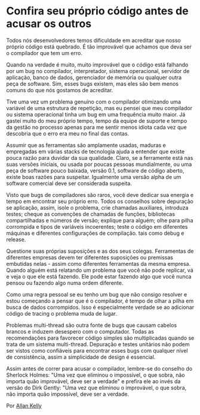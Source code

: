 # Confira seu próprio código antes de acusar os outros

Todos nós desenvolvedores temos dificuldade em acreditar que nosso próprio código está quebrado. É tão improvável que achamos que deva ser o compilador que tem um erro.

Quando na verdade é muito, muito improvável que o código está falhando por um bug no compilador, interpretador, sistema operacional, servidor de aplicação, banco de dados, gerenciador de memória ou qualquer outra peça de software. Sim, esses bugs existem, mas eles são bem menos comuns do que nós gostamos de acreditar.

Tive uma vez um problema genuíno com o compilador otimizando uma variável de uma estrutura de repetição, mas eu pensei que meu compilador ou sistema operacional tinha um bug em uma frequência muito maior. Já gastei muito do meu próprio tempo, tempo da equipe de suporte e tempo da gestão no processo apenas para me sentir menos idiota cada vez que descobria que o erro era meu no final das contas.

Assumir que as ferramentas são amplamente usadas, maduras e empregadas em várias stacks de tecnologia ajuda a entender que existe pouca razão para duvidar da sua qualidade. Claro, se a ferramente está nas suas versões iniciais, ou usada por poucas pessoas mundialmente, ou uma peça de software pouco baixada, versão 0.1, software de código aberto, existe boas razões para suspeitar. Igualmente uma versão alpha de um software comercial deve ser considerada suspeita. 

Visto que bugs de compiladores são raros, você deve dedicar sua energia e tempo em encontrar seu próprio erro. Todos os conselhos sobre depuração se aplicação, assim, isole o problema, crie chamadas auxiliares, introduza testes; cheque as convenções de chamadas de funções, bibliotecas compartilhadas e números de versão; explique para alguém; olhe para pilha corrompida e tipos de variáveis incoerentes; teste o código em diferentes máquinas e diferentes configurações de compilação. tais como debug e release.

Questione suas próprias suposições e as dos seus colegas. Ferramentas de diferentes empresas devem ter diferentes suposições ou premissas embutidas nelas - assim como diferentes ferramentas da mesma empresa. 
Quando alguém está relatando um problema que você não pode replicar, vá e veja o que ele está fazendo. Ele pode estar fazendo algo que você nunca pensou ou fazendo algo numa ordem diferente.

Como uma regra pessoal se eu tenho um bug que não consigo resolver e estou começando a pensar que é o compilador, é tempo de olhar a pilha em busca de dados corrompidos. Isso é especialmente verdade se ao adicionar código de tracing o problema muda de lugar.

Problemas multi-thread são outra fonte de bugs que causam cabelos brancos e induzem desespero com o computador. Todas as recomendações para favorecer código simples são multiplicadas quando se trata de um sistema multi-thread. Depuração e testes unitários não podem ser vistos como confiáveis para encontrar esses bugs com qualquer nível de consistência, assim a simplicidade de design é essencial.

Assim antes de correr para acusar o compilador, lembre-se do conselho do Sherlock Holmes: "Uma vez que eliminou o impossível, o que sobra, não importa quão improvável, deve ser a verdade" e prefira ele ao invés da versão do Dirk Gently: "Uma vez que eliminou o improvável, o que sobra, não importa quão impossível, deve ser a verdade.

Por [Allan Kelly](http://programmer.97things.oreilly.com/wiki/index.php/Allan_Kelly)
